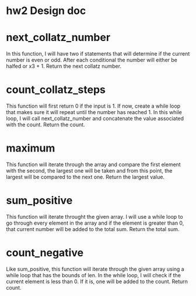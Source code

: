 # hw2 Design doc

# next_collatz_number
In this function, I will have two if statements that will determine if the current number is even or odd. After each conditional the number will either be halfed or x3 + 1. Return the next collatz number.

# count_collatz_steps
This function will first return 0 if the input is 1. If now, create a while loop that makes sure it will repeat until the number has reached 1. In this while loop, I will call next_collatz_number and concatenate the value associated with the count. Return the count.

# maximum
This function will iterate through the array and compare the first element with the second, the largest one will be taken and from this point, the largest will be compared to the next one. Return the largest value.

# sum_positive
This function will iterate throught the given array. I will use a while loop to go through every element in the array and if the element is greater than 0, that current number will be added to the total sum. Return the total sum.

# count_negative
Like sum_positive, this function will iterate through the given array using a while loop that has the bounds of len. In the while loop, I will check if the current element is less than 0. If it is, one will be added to the count. Return count.